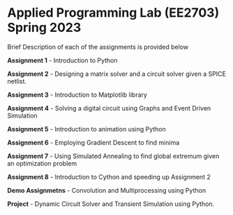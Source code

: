 # Applied Programming Lab (EE2703) Spring 2023
Brief Description of each of the assignments is provided below

**Assignment 1** - Introduction to Python

**Assignment 2** - Designing a matrix solver and a circuit solver given a SPICE netlist.

**Assignment 3** - Introduction to Matplotlib library

**Assignment 4** - Solving a digital circuit using Graphs and Event Driven Simulation

**Assignment 5** - Introduction to animation using Python

**Assignment 6** - Employing Gradient Descent to find minima

**Assignment 7** - Using Simulated Annealing to find global extremum given an optimization problem

**Assignment 8** - Introduction to Cython and speeding up Assignment 2

**Demo Assignmetns** - Convolution and Multiprocessing using Python

**Project** - Dynamic Circuit Solver and Transient Simulation using Python.
